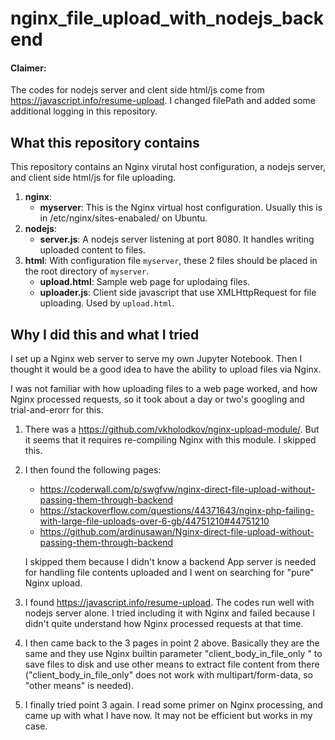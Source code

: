 # nginx_file_upload_with_nodejs_backend

#### **Claimer**:
The codes for nodejs server and clent side html/js come from https://javascript.info/resume-upload. I changed filePath and added some additional logging in this repository.

## What this repository contains
This repository contains an Nginx virutal host configuration, a nodejs server, and client side html/js for file uploading.
1. **nginx**:
   * **myserver**: This is the Nginx virtual host configuration. Usually this is in /etc/nginx/sites-enabaled/ on Ubuntu.
2. **nodejs**:
   * **server.js**: A nodejs server listening at port 8080. It handles writing uploaded content to files.
3. **html**: With configuration file `myserver`, these 2 files should be placed in the root directory of `myserver`.
   * **upload.html**: Sample web page for uplodaing files.
   * **uploader.js**: Client side javascript that use XMLHttpRequest for file uploading. Used by `upload.html`.

## Why I did this and what I tried

I set up a Nginx web server to serve my own Jupyter Notebook. Then I thought it would be a good idea to have the ability to upload files via Nginx.

I was not familiar with how uploading files to a web page worked, and how Nginx processed requests, so it took about a day or two's googling and trial-and-erorr for this.

1. There was a https://github.com/vkholodkov/nginx-upload-module/. But it seems that it requires re-compiling Nginx with this module. I skipped this.

2. I then found the following pages:
   * https://coderwall.com/p/swgfvw/nginx-direct-file-upload-without-passing-them-through-backend
   * https://stackoverflow.com/questions/44371643/nginx-php-failing-with-large-file-uploads-over-6-gb/44751210#44751210
   * https://github.com/ardinusawan/Nginx-direct-file-upload-without-passing-them-through-backend

   I skipped them because I didn't know a backend App server is needed for handling file contents uploaded and I went on searching for "pure" Nginx upload.

3. I found https://javascript.info/resume-upload. The codes run well with nodejs server alone. I tried including it with Nginx and failed because I didn't quite understand how Nginx processed requests at that time.

4. I then came back to the 3 pages in point 2 above. Basically they are the same and they use Nginx builtin parameter "client_body_in_file_only " to save files to disk and use other means to extract file content from there ("client_body_in_file_only" does not work with multipart/form-data, so "other means" is needed).

5. I finally tried point 3 again. I read some primer on Nginx processing, and came up with what I have now. It may not be efficient but works in my case.




